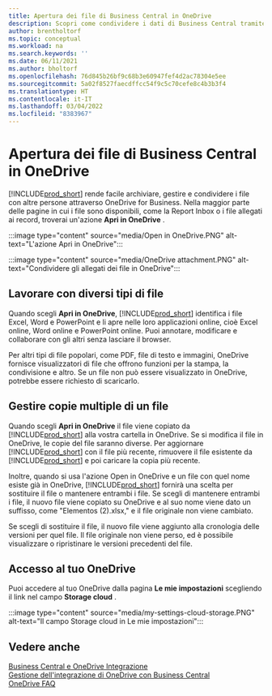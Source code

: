 ```yaml
---
title: Apertura dei file di Business Central in OneDrive
description: Scopri come condividere i dati di Business Central tramite OneDrive for Business.
author: brentholtorf
ms.topic: conceptual
ms.workload: na
ms.search.keywords: ''
ms.date: 06/11/2021
ms.author: bholtorf
ms.openlocfilehash: 76d845b26bf9c68b3e60947fef4d2ac78304e5ee
ms.sourcegitcommit: 5a02f8527faecdffcc54f9c5c70cefe8c4b3b3f4
ms.translationtype: HT
ms.contentlocale: it-IT
ms.lasthandoff: 03/04/2022
ms.locfileid: "8383967"
---
```

# <a name="opening-business-central-files-in-onedrive"></a>Apertura dei file di Business Central in OneDrive
[!INCLUDE[prod_short](includes/prod_short.md)] rende facile archiviare, gestire e condividere i file con altre persone attraverso OneDrive for Business. Nella maggior parte delle pagine in cui i file sono disponibili, come la Report Inbox o i file allegati ai record, troverai un'azione **Apri in OneDrive** .

:::image type="content" source="media/Open in OneDrive.PNG" alt-text="L'azione Apri in OneDrive":::

 
:::image type="content" source="media/OneDrive attachment.PNG" alt-text="Condividere gli allegati dei file in OneDrive":::

## <a name="working-with-different-types-of-files"></a>Lavorare con diversi tipi di file
Quando scegli **Apri in OneDrive**, [!INCLUDE[prod_short](includes/prod_short.md)] identifica i file Excel, Word e PowerPoint e li apre nelle loro applicazioni online, cioè Excel online, Word online e PowerPoint online. Puoi annotare, modificare e collaborare con gli altri senza lasciare il browser. 

Per altri tipi di file popolari, come PDF, file di testo e immagini, OneDrive fornisce visualizzatori di file che offrono funzioni per la stampa, la condivisione e altro. Se un file non può essere visualizzato in OneDrive, potrebbe essere richiesto di scaricarlo. 

## <a name="managing-multiple-copies-of-a-file"></a>Gestire copie multiple di un file
Quando scegli **Apri in OneDrive** il file viene copiato da [!INCLUDE[prod_short](includes/prod_short.md)] alla vostra cartella in OneDrive. Se si modifica il file in OneDrive, le copie del file saranno diverse. Per aggiornare [!INCLUDE[prod_short](includes/prod_short.md)] con il file più recente, rimuovere il file esistente da [!INCLUDE[prod_short](includes/prod_short.md)] e poi caricare la copia più recente.

Inoltre, quando si usa l'azione Open in OneDrive e un file con quel nome esiste già in OneDrive, [!INCLUDE[prod_short](includes/prod_short.md)] fornirà una scelta per sostituire il file o mantenere entrambi i file. Se scegli di mantenere entrambi i file, il nuovo file viene copiato su OneDrive e al suo nome viene dato un suffisso, come "Elementos (2).xlsx," e il file originale non viene cambiato. 

Se scegli di sostituire il file, il nuovo file viene aggiunto alla cronologia delle versioni per quel file. Il file originale non viene perso, ed è possibile visualizzare o ripristinare le versioni precedenti del file. 

## <a name="accessing-your-onedrive"></a>Accesso al tuo OneDrive
Puoi accedere al tuo OneDrive dalla pagina **Le mie impostazioni** scegliendo il link nel campo **Storage cloud** .

:::image type="content" source="media/my-settings-cloud-storage.PNG" alt-text="Il campo Storage cloud in Le mie impostazioni":::

<!--## Extending the Connection to OneDrive
You can create an extension and connect it to... For more information, see...-->

## <a name="see-also"></a>Vedere anche
[Business Central e OneDrive Integrazione](across-onedrive-overview.md)  
[Gestione dell'integrazione di OneDrive con Business Central](admin-onedrive-integration.md)  
[OneDrive FAQ](admin-onedrive-faq.md)